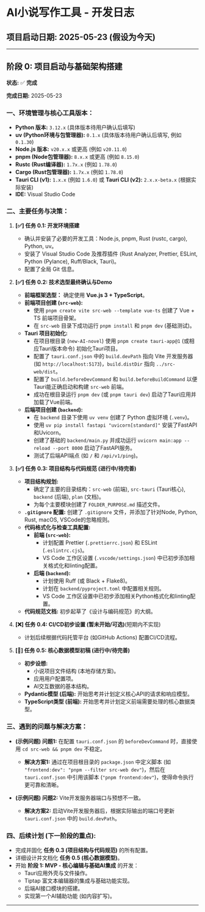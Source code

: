 # AI小说写作工具 - 开发日志

## 项目启动日期: 2025-05-23 (假设为今天)

---

## 阶段 0: 项目启动与基础架构搭建

**状态:** ✅ **完成**

**完成日期:** 2025-05-23

### 一、环境管理与核心工具版本：

- **Python 版本:** `3.12.x` (具体版本待用户确认后填写)
- **uv (Python环境与包管理器):** `0.1.x` (具体版本待用户确认后填写, 例如 `0.1.30`)
- **Node.js 版本:** `v20.x.x` 或更高 (例如 `v20.11.0`)
- **pnpm (Node包管理器):** `8.x.x` 或更高 (例如 `8.15.0`)
- **Rustc (Rust编译器):** `1.7x.x` (例如 `1.78.0`)
- **Cargo (Rust包管理器):** `1.7x.x` (例如 `1.78.0`)
- **Tauri CLI (v1):** `1.x.x` (例如 `1.6.0`) 或 **Tauri CLI (v2):** `2.x.x-beta.x` (根据实际安装)
- **IDE:** Visual Studio Code

### 二、主要任务与决策：

1.  **[✅] 任务 0.1: 开发环境搭建**
    *   确认并安装了必要的开发工具：Node.js, pnpm, Rust (rustc, cargo), Python, uv。
    *   安装了 Visual Studio Code 及推荐插件 (Rust Analyzer, Prettier, ESLint, Python (Pylance), Ruff/Black, Tauri)。
    *   配置了全局 Git 信息。

2.  **[✅] 任务 0.2: 技术选型最终确认与Demo**
    *   **前端框架选型：** 确定使用 **Vue.js 3 + TypeScript**。
    *   **前端项目创建 (`src-web`):**
        *   使用 `pnpm create vite src-web --template vue-ts` 创建了 Vue + TS 前端项目骨架。
        *   在 `src-web` 目录下成功运行 `pnpm install` 和 `pnpm dev` (基础测试)。
    *   **Tauri 项目初始化:**
        *   在项目根目录 (`new-AI-novel`) 使用 `pnpm create tauri-app@1` (或相应Tauri版本命令) 初始化Tauri项目。
        *   配置了 `tauri.conf.json` 中的 `build.devPath` 指向 Vite 开发服务器 (如 `http://localhost:5173`)，`build.distDir` 指向 `../src-web/dist`。
        *   配置了 `build.beforeDevCommand` 和 `build.beforeBuildCommand` 以便Tauri能正确启动和构建 `src-web` 前端。
        *   成功在根目录运行 `pnpm dev` (或 `pnpm tauri dev`) 启动了Tauri应用并加载了Vue前端。
    *   **后端项目创建 (`backend`):**
        *   在 `backend` 目录下使用 `uv venv` 创建了 Python 虚拟环境 (`.venv`)。
        *   使用 `uv pip install fastapi "uvicorn[standard]"` 安装了FastAPI和Uvicorn。
        *   创建了基础的 `backend/main.py` 并成功运行 `uvicorn main:app --reload --port 8000` 启动了FastAPI服务。
        *   测试了后端API端点 (如 `/` 和 `/api/v1/ping`)。

3.  **[✅] 任务 0.3: 项目结构与代码规范 (进行中/待完善)**
    *   **项目结构规划:**
        *   确定了主要的目录结构：`src-web` (前端), `src-tauri` (Tauri核心), `backend` (后端), `plan` (文档)。
        *   为每个主要模块创建了 `FOLDER_PURPOSE.md` 描述文件。
    *   **`.gitignore` 配置:** 创建了 `.gitignore` 文件，并添加了针对Node, Python, Rust, macOS, VSCode的忽略规则。
    *   **代码格式化与检查工具配置:**
        *   **前端 (`src-web`):**
            *   计划配置 Prettier (`.prettierrc.json`) 和 ESLint (`.eslintrc.cjs`)。
            *   VS Code 工作区设置 (`.vscode/settings.json`) 中已初步添加相关格式化和linting配置。
        *   **后端 (`backend`):**
            *   计划使用 Ruff (或 Black + Flake8)。
            *   计划在 `backend/pyproject.toml` 中配置相关规则。
            *   VS Code 工作区设置中已初步添加相关Python格式化和linting配置。
    *   **代码规范文档:** 初步起草了《设计与编码规范》的大纲。

4.  **[❌] 任务 0.4: CI/CD初步设置 (暂未开始/可选)**(短期内不实现)
    *   计划后续根据代码托管平台 (如GitHub Actions) 配置CI/CD流程。

5.  **[🚧] 任务 0.5: 核心数据模型初稿 (进行中/待完善)**
    *   **初步设想:**
        *   小说项目文件结构 (本地存储方案)。
        *   应用用户配置项。
        *   AI交互数据的基本结构。
    *   **Pydantic模型 (后端):** 开始思考并计划定义核心API的请求和响应模型。
    *   **TypeScript类型 (前端):** 开始思考并计划定义前端需要处理的核心数据类型。

### 三、遇到的问题与解决方案：

*   **(示例问题) 问题1:** 在配置 `tauri.conf.json` 的 `beforeDevCommand` 时，直接使用 `cd src-web && pnpm dev` 不稳定。
    *   **解决方案1:** 通过在项目根目录的 `package.json` 中定义脚本 (如 `"frontend:dev": "pnpm --filter src-web dev"`)，然后在 `tauri.conf.json` 中引用该脚本 (`"pnpm frontend:dev"`)，使得命令执行更可靠和清晰。

*   **(示例问题) 问题2:** Vite开发服务器端口与预想不一致。
    *   **解决方案2:** 启动Vite开发服务器后，根据实际输出的端口号更新 `tauri.conf.json` 中的 `build.devPath`。

### 四、后续计划 (下一阶段的重点):

*   完成并固化 **任务 0.3 (项目结构与代码规范)** 的所有配置。
*   详细设计并文档化 **任务 0.5 (核心数据模型)**。
*   开始 **阶段 1: MVP - 核心编辑与基础AI集成** 的开发：
    *   Tauri应用外壳与文件操作。
    *   Tiptap 富文本编辑器的集成与基础功能实现。
    *   后端AI接口模块的搭建。
    *   实现第一个AI辅助功能 (如内容扩写)。

---